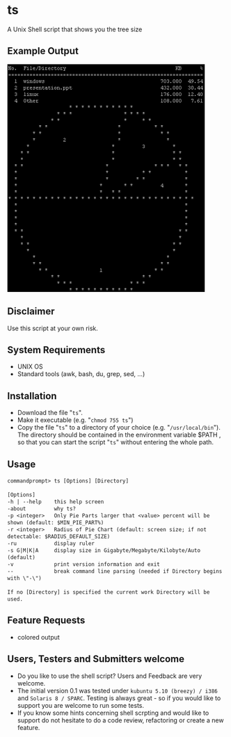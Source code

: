 # ts
A Unix Shell script that shows you the tree size

## Example Output
![ts - example output](https://raw.githubusercontent.com/jims-code/ts/master/ts.gif)

## Disclaimer
Use this script at your own risk. 

## System Requirements
* UNIX OS
* Standard tools (awk, bash, du, grep, sed,  ...)

## Installation
* Download the file "`ts`".
* Make it executable (e.g. "`chmod 755 ts`")
* Copy the file "`ts`" to a directory of your choice (e.g. "`/usr/local/bin`"). The directory should be contained in the environment variable $PATH , so that you can start the script "`ts`" without entering the whole path.

## Usage
```
commandprompt> ts [Options] [Directory]

[Options]
-h | --help    this help screen
-about         why ts?
-p <integer>   Only Pie Parts larger that <value> percent will be shown (default: $MIN_PIE_PART%)
-r <integer>   Radius of Pie Chart (default: screen size; if not detectable: $RADIUS_DEFAULT_SIZE)
-ru            display ruler
-s G|M|K|A     display size in Gigabyte/Megabyte/Kilobyte/Auto (default)
-v             print version information and exit
--             break command line parsing (needed if Directory begins with \"-\")

If no [Directory] is specified the current work Directory will be used.
```

## Feature Requests
* colored output

## Users, Testers and Submitters welcome
* Do you like to use the shell script? Users and Feedback are very welcome.
* The initial version 0.1 was tested under `kubuntu 5.10 (breezy) / i386` and `Solaris 8 / SPARC`. Testing is always great - so if you would like to support you are welcome to run some tests.
* If you know some hints concerning shell scrpting and would like to support do not hesitate to do a code review, refactoring or create a new feature.

